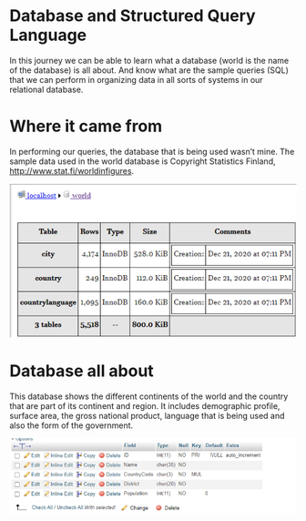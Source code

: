 # Database and Structured Query Language
In this journey we can be able to learn what a database (world is the name of the database) is all about. And know what are the sample queries (SQL) that we can perform in organizing data in all sorts of systems in our relational database. 

# Where it came from
In performing our queries, the database that is being used wasn’t mine. The sample data used in the world database is Copyright Statistics Finland, http://www.stat.fi/worldinfigures.

![](images/1.PNG)

# Database all about
This database shows the different continents of the world and the country that are part of its continent and region. It includes demographic profile, surface area, the gross national product, language that is being used and also the form of the government. 

![](images/2.PNG)
